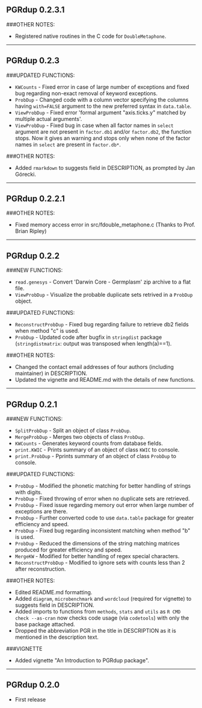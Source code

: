 PGRdup 0.2.3.1
---------------------------------------
###OTHER NOTES:
 - Registered native routines in the C code for `DoubleMetaphone`.

***

PGRdup 0.2.3
---------------------------------------
###UPDATED FUNCTIONS:
 - `KWCounts` - Fixed error in case of large number of exceptions and fixed bug regarding non-exact removal of keyword exceptions.
 - `ProbDup` - Changed code with a column vector specifying the columns having `with=FALSE` argument to the new preferred syntax in `data.table`.
 - `ViewProbDup` - Fixed error 'formal argument "axis.ticks.y" matched by multiple actual arguments'.
 - `ViewProbDup` - Fixed bug in case when all factor names in `select` argument are not present in `factor.db1` and/or `factor.db2`, the function stops. Now it gives an warning and stops only when none of the factor names in `select` are present in `factor.db*`.
 
###OTHER NOTES:
 - Added `rmarkdown` to suggests field in DESCRIPTION, as prompted by Jan Górecki.

***

PGRdup 0.2.2.1
---------------------------------------
###OTHER NOTES:
 - Fixed memory access error in src/fdouble_metaphone.c (Thanks to Prof. Brian Ripley)
 
***

PGRdup 0.2.2
---------------------------------------
###NEW FUNCTIONS:
 - `read.genesys` - Convert 'Darwin Core - Germplasm' zip archive to a flat file.
 - `ViewProbDup` - Visualize the probable duplicate sets retrived in a `ProbDup` object.

###UPDATED FUNCTIONS:
 - `ReconstructProbDup` - Fixed bug regarding failure to retrieve db2 fields when method "c" is used.
 - `ProbDup` - Updated code after bugfix in `stringdist` package (`stringdistmatrix`: output was transposed when length(a)==1).
 
###OTHER NOTES:
 - Changed the contact email addresses of four authors (including maintainer) in DESCRIPTION.
 - Updated the vignette and README.md with the details of new functions.

***

PGRdup 0.2.1
---------------------------------------

###NEW FUNCTIONS:
 - `SplitProbDup` - Split an object of class `ProbDup`.
 - `MergeProbDup` - Merges two objects of class `ProbDup`.
 - `KWCounts` - Generates keyword counts from database fields.
 - `print.KWIC` - Prints summary of an object of class `KWIC` to console.
 - `print.ProbDup` - Pprints summary of an object of class `ProbDup` to console.

###UPDATED FUNCTIONS:
 - `ProbDup` - Modified the phonetic matching for better handling of strings with digits.
 - `ProbDup` - Fixed throwing of error when no duplicate sets are retrieved.
 - `ProbDup` - Fixed issue regarding memory out error when large number of exceptions are there.
 - `ProbDup` - Further converted code to use `data.table` package for greater efficiency and speed.
 - `ProbDup` - Fixed bug regarding inconsistent matching when method "b" is used.
 - `ProbDup` - Reduced the dimensions of the string matching matrices produced for greater efficiency and speed.
 - `MergeKW` - Modified for better handling of regex special characters.
 - `ReconstructProbDup` - Modified to ignore sets with counts less than 2 after reconstruction.

###OTHER NOTES:
 - Edited README.md formatting.
 - Added `diagram`, `microbenchmark` and `wordcloud` (required for vignette) to suggests field in DESCRIPTION.
 - Added imports to functions from `methods`, `stats` and `utils` as `R CMD check --as-cran` now checks code usage (via `codetools`) with only the base package attached.
 - Dropped the abbreviation PGR in the title in DESCRIPTION as it is mentioned in the description text.
 
###VIGNETTE
 - Added vignette "An Introduction to PGRdup package".

***

PGRdup 0.2.0
---------------------------------------
- First release
